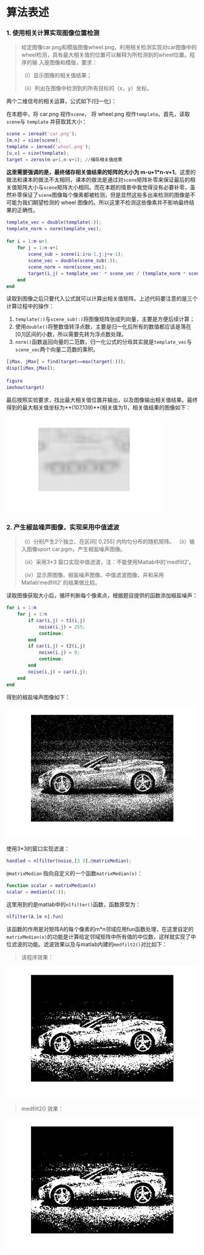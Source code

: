 # 算法表述

### 1. 使用相关计算实现图像位置检测

> 给定图像car.png和模版图像wheel.png，利用相关检测实现对car图像中的 wheel检测，具有最大相关值的位置可以解释为所检测到的wheel位置。程序的输 入是图像和模版，要求： 
>
> （i）显示图像的相关值结果； 
>
> （ii）列出在图像中检测到的所有目标的（x，y）坐标。 

两个二维信号的相关运算，公式如下(归一化)：

在本题中，将 car.png 视作`scene`， 将 wheel.png 视作`template`。首先，读取`scene`与 `template` 并获取其大小：

```matlab
scene = imread('car.png');
[m,n] = size(scene);
template = imread('wheel.png');
[u,v] = size(template);
target = zeros(m-u+1,n-v+1); //储存相关值结果
```

**这里需要强调的是，最终储存相关值结果的矩阵的大小为 m-u+1*n-v+1**。这里的做法和课本的做法不太相同，课本的做法是通过对`scene`矩阵补零来保证最后的相关值矩阵大小与`scene`矩阵大小相同。而在本题的情景中我觉得没有必要补零，虽然补零保证了`scene`图像每个像素都被检测，但是显然这些多出来检测的图像是不可能为我们期望检测的 wheel 图像的。所以这里不检测这些像素并不影响最终结果的正确性。

```matlab
template_vec = double(template(:));
template_norm = norm(template_vec);

for i = 1:m-u+1
    for j = 1:n-v+1
        scene_sub = scene(i:i+u-1,j:j+v-1);
        scene_vec = double(scene_sub(:));
        scene_norm = norm(scene_vec);
        target(i,j) = template_vec' * scene_vec / (template_norm * scene_norm);
    end
end
```

读取到图像之后只要代入公式就可以计算出相关值矩阵。上述代码要注意的是三个计算过程中的操作：

1. `template(:)`与`scene_sub(:)`将图像矩阵张成列向量，主要是方便后续计算；
2. 使用`double()`将整数值转浮点数，主要是归一化后所有的数值都应该是落在[0,1]区间的小数，所以需要先转为浮点数处理。
3. `norm()`函数返回向量的二范数，归一化公式的分母其实就是`template_vec`与`scene_vec`两个向量二范数的乘积。

```matlab
[iMax, jMax] = find(target==max(target(:)));
disp([iMax,jMax]);

figure
imshow(target)
```

最后按照实验要求，找出最大相关值位置并输出，以及图像输出相关值结果。最终得到的最大相关值坐标为**(107,139)**(相关值为1)，相关值结果的图像如下：

![相关值结果](hw2/img/相关值结果.png)

### 2. 产生椒盐噪声图像，实现采用中值滤波

>（i）分别产生2个独立、在区间[ 0,255] 内均匀分布的随机矩阵。
>（ii）输入图像sport car.pgm，产生椒盐噪声图像。
>
>（iii）采用3*3 窗口实现中值滤波，注：不能使用Matlab中的‘medfilt2’。 
>
>（iv）显示原图像、椒盐噪声图像、中值滤波图像，并和采用Matlab‘medfilt2’ 的结果做比较。

读取图像获取大小后，循环判断每个像素点，根据题目提供的函数添加椒盐噪声：

```matlab
for i = 1:m
    for j = 1:n
        if car(i,j) > t1(i,j)
            noise(i,j) = 255;
            continue;
        end
        if car(i,j) < t2(i,j)
            noise(i,j) = 0;
            continue;
        end
        noise(i,j) = car(i,j);
    end
end
```

得到的椒盐噪声图像如下：

![椒盐噪声](img\椒盐噪声.png)



使用3*3的窗口实现滤波：

```matlab
handled = nlfilter(noise,[3 3],@matrixMedian);
```

`@matrixMedian` 指向自定义的一个函数`matrixMedian(x)`：

```matlab
function scalar = matrixMedian(x)
scalar = median(x(:));
```

这里用到的是matlab中的`nlfilter()`函数，函数原型为：

```matlab
nlfilter(A,[m n],fun)
```

该函数的作用是对矩阵A的每个像素的m*n邻域应用fun函数处理，在这里自定的`matrixMedian(x)`的功能是计算给定邻域矩阵中所有值的中位数，这样就实现了中位滤波的功能。滤波效果以及与matlab内建的`medfilt2()`对比如下：

> 该程序效果：

![中值滤波效果](img\中值滤波效果.png)

> medfilt2() 效果：

![medfilt2效果](img\medfilt2效果.png)